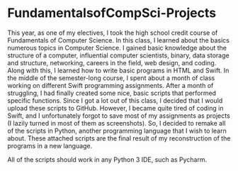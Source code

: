 # FundamentalsofCompSci-Projects

This year, as one of my electives, I took the high school credit course of Fundamentals of Computer Science. In this class, I learned about the basics numerous topics in Computer Science. I gained basic knowledge about the structure of a computer, influential computer scientists, binary, data storage and structure, networking, careers in the field, web design, and coding. Along with this, I learned how to write basic programs in HTML and Swift. In the middle of the semester-long course, I spent about a month of class working on different Swift programming assignments. After a month of struggling, I had finally created some nice, basic scripts that performed specific functions. Since I got a lot out of this class, I decided that I would upload these scripts to GitHub. However, I became quite tired of coding in Swift, and I unfortunately forgot to save most of my assignments as projects (I lazily turned in most of them as screenshots). So, I decided to remake all of the scripts in Python, another programming language that I wish to learn about. These attached scripts are the final result of my reconstruction of the programs in a new language.

All of the scripts should work in any Python 3 IDE, such as Pycharm.
